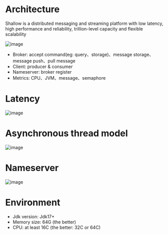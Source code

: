 # Architecture

Shallow is a distributed messaging and streaming platform with low latency, high performance and reliability, trillion-level capacity and flexible scalability

![image](https://github.com/shallow-rs/shallow/blob/main/doc/infra.png)

- Broker: accept command(eg: query、storage)、message storage、message push、pull message
- Client: producer & consumer
- Nameserver: broker register
- Metrics: CPU、JVM、message、semaphore

# Latency

![image](https://github.com/shallow-rs/shallow/blob/main/doc/latency.png)

# Asynchronous thread model

![image](https://github.com/shallow-rs/shallow/blob/main/doc/thread_model.png)

# Nameserver

![image](https://github.com/shallow-rs/shallow/blob/main/doc/nameserver_architecture.png)

# Environment

- Jdk version: Jdk17+
- Memory size: 64G (the better)
- CPU:  at least 16C (the better: 32C or 64C)
